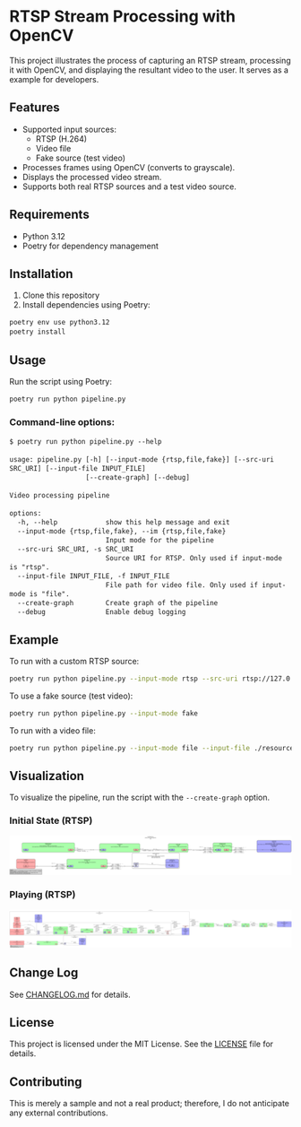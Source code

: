 # RTSP Stream Processing with OpenCV

This project illustrates the process of capturing an RTSP stream, processing it with OpenCV, and displaying the resultant video to the user. It serves as a example for developers.

## Features

- Supported input sources:
  - RTSP (H.264)
  - Video file
  - Fake source (test video)
- Processes frames using OpenCV (converts to grayscale).
- Displays the processed video stream.
- Supports both real RTSP sources and a test video source.

## Requirements

- Python 3.12
- Poetry for dependency management

## Installation

1. Clone this repository
2. Install dependencies using Poetry:

```bash
poetry env use python3.12
poetry install
```

## Usage

Run the script using Poetry:

```bash
poetry run python pipeline.py
```


### Command-line options:

```
$ poetry run python pipeline.py --help

usage: pipeline.py [-h] [--input-mode {rtsp,file,fake}] [--src-uri SRC_URI] [--input-file INPUT_FILE]
                   [--create-graph] [--debug]

Video processing pipeline

options:
  -h, --help            show this help message and exit
  --input-mode {rtsp,file,fake}, --im {rtsp,file,fake}
                        Input mode for the pipeline
  --src-uri SRC_URI, -s SRC_URI
                        Source URI for RTSP. Only used if input-mode is "rtsp".
  --input-file INPUT_FILE, -f INPUT_FILE
                        File path for video file. Only used if input-mode is "file".
  --create-graph        Create graph of the pipeline
  --debug               Enable debug logging
```

## Example

To run with a custom RTSP source:

```bash
poetry run python pipeline.py --input-mode rtsp --src-uri rtsp://127.0.0.1:8554/test
```

To use a fake source (test video):

```bash
poetry run python pipeline.py --input-mode fake
```

To run with a video file:

```bash
poetry run python pipeline.py --input-mode file --input-file ./resources/test.mp4
```

## Visualization

To visualize the pipeline, run the script with the `--create-graph` option.

### Initial State (RTSP)


![Initial State](./docs/rtsp_pipeline_initial.png)

### Playing (RTSP)

![Playing](./docs/rtsp_pipeline_playing.png)

## Change Log

See [CHANGELOG.md](./CHANGELOG.md) for details.

## License

This project is licensed under the MIT License. See the [LICENSE](LICENSE) file for details.

## Contributing

This is merely a sample and not a real product; therefore, I do not anticipate any external contributions.
